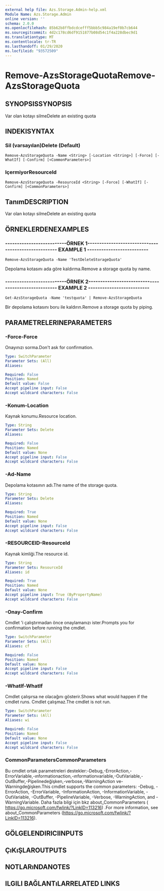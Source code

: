 ```yaml
---
external help file: Azs.Storage.Admin-help.xml
Module Name: Azs.Storage.Admin
online version: ''
schema: 2.0.0
ms.openlocfilehash: 85b62b8ffbdcdcefff5bbb5c984a19ef0b7cb644
ms.sourcegitcommit: 4d2c178cd6df9151877b08d54c1f4a228dbec9d1
ms.translationtype: MT
ms.contentlocale: tr-TR
ms.lasthandoff: 01/29/2020
ms.locfileid: "93572509"
---
```

# <span data-ttu-id="fa268-101">Remove-AzsStorageQuota</span><span class="sxs-lookup"><span data-stu-id="fa268-101">Remove-AzsStorageQuota</span></span>

## <span data-ttu-id="fa268-102">SYNOPSIS</span><span class="sxs-lookup"><span data-stu-id="fa268-102">SYNOPSIS</span></span>
<span data-ttu-id="fa268-103">Var olan kotayı silme</span><span class="sxs-lookup"><span data-stu-id="fa268-103">Delete an existing quota</span></span>

## <span data-ttu-id="fa268-104">INDEKI</span><span class="sxs-lookup"><span data-stu-id="fa268-104">SYNTAX</span></span>

### <span data-ttu-id="fa268-105">Sil (varsayılan)</span><span class="sxs-lookup"><span data-stu-id="fa268-105">Delete (Default)</span></span>
```
Remove-AzsStorageQuota -Name <String> [-Location <String>] [-Force] [-WhatIf] [-Confirm] [<CommonParameters>]
```

### <span data-ttu-id="fa268-106">Içermiyor</span><span class="sxs-lookup"><span data-stu-id="fa268-106">ResourceId</span></span>
```
Remove-AzsStorageQuota -ResourceId <String> [-Force] [-WhatIf] [-Confirm] [<CommonParameters>]
```

## <span data-ttu-id="fa268-107">Tanım</span><span class="sxs-lookup"><span data-stu-id="fa268-107">DESCRIPTION</span></span>
<span data-ttu-id="fa268-108">Var olan kotayı silme</span><span class="sxs-lookup"><span data-stu-id="fa268-108">Delete an existing quota</span></span>

## <span data-ttu-id="fa268-109">ÖRNEKLERDEN</span><span class="sxs-lookup"><span data-stu-id="fa268-109">EXAMPLES</span></span>

### <span data-ttu-id="fa268-110">--------------------------ÖRNEK 1--------------------------</span><span class="sxs-lookup"><span data-stu-id="fa268-110">-------------------------- EXAMPLE 1 --------------------------</span></span>
```
Remove-AzsStorageQuota -Name 'TestDeleteStorageQuota'
```

<span data-ttu-id="fa268-111">Depolama kotasını ada göre kaldırma.</span><span class="sxs-lookup"><span data-stu-id="fa268-111">Remove a storage quota by name.</span></span>

### <span data-ttu-id="fa268-112">--------------------------ÖRNEK 2--------------------------</span><span class="sxs-lookup"><span data-stu-id="fa268-112">-------------------------- EXAMPLE 2 --------------------------</span></span>
```
Get-AzsStorageQuota -Name 'testquota' | Remove-AzsStorageQuota
```

<span data-ttu-id="fa268-113">Bir depolama kotasını boru ile kaldırın.</span><span class="sxs-lookup"><span data-stu-id="fa268-113">Remove a storage quota by piping.</span></span>

## <span data-ttu-id="fa268-114">PARAMETRELERINE</span><span class="sxs-lookup"><span data-stu-id="fa268-114">PARAMETERS</span></span>

### <span data-ttu-id="fa268-115">-Force</span><span class="sxs-lookup"><span data-stu-id="fa268-115">-Force</span></span>
<span data-ttu-id="fa268-116">Onayınızı sorma.</span><span class="sxs-lookup"><span data-stu-id="fa268-116">Don't ask for confirmation.</span></span>

```yaml
Type: SwitchParameter
Parameter Sets: (All)
Aliases: 

Required: False
Position: Named
Default value: False
Accept pipeline input: False
Accept wildcard characters: False
```

### <span data-ttu-id="fa268-117">-Konum</span><span class="sxs-lookup"><span data-stu-id="fa268-117">-Location</span></span>
<span data-ttu-id="fa268-118">Kaynak konumu.</span><span class="sxs-lookup"><span data-stu-id="fa268-118">Resource location.</span></span>

```yaml
Type: String
Parameter Sets: Delete
Aliases: 

Required: False
Position: Named
Default value: None
Accept pipeline input: False
Accept wildcard characters: False
```

### <span data-ttu-id="fa268-119">-Ad</span><span class="sxs-lookup"><span data-stu-id="fa268-119">-Name</span></span>
<span data-ttu-id="fa268-120">Depolama kotasının adı.</span><span class="sxs-lookup"><span data-stu-id="fa268-120">The name of the storage quota.</span></span>

```yaml
Type: String
Parameter Sets: Delete
Aliases: 

Required: True
Position: Named
Default value: None
Accept pipeline input: False
Accept wildcard characters: False
```

### <span data-ttu-id="fa268-121">-RESOURCEID</span><span class="sxs-lookup"><span data-stu-id="fa268-121">-ResourceId</span></span>
<span data-ttu-id="fa268-122">Kaynak kimliği.</span><span class="sxs-lookup"><span data-stu-id="fa268-122">The resource id.</span></span>

```yaml
Type: String
Parameter Sets: ResourceId
Aliases: id

Required: True
Position: Named
Default value: None
Accept pipeline input: True (ByPropertyName)
Accept wildcard characters: False
```

### <span data-ttu-id="fa268-123">-Onay</span><span class="sxs-lookup"><span data-stu-id="fa268-123">-Confirm</span></span>
<span data-ttu-id="fa268-124">Cmdlet 'i çalıştırmadan önce onaylamanızı ister.</span><span class="sxs-lookup"><span data-stu-id="fa268-124">Prompts you for confirmation before running the cmdlet.</span></span>

```yaml
Type: SwitchParameter
Parameter Sets: (All)
Aliases: cf

Required: False
Position: Named
Default value: None
Accept pipeline input: False
Accept wildcard characters: False
```

### <span data-ttu-id="fa268-125">-WhatIf</span><span class="sxs-lookup"><span data-stu-id="fa268-125">-WhatIf</span></span>
<span data-ttu-id="fa268-126">Cmdlet çalışırsa ne olacağını gösterir.</span><span class="sxs-lookup"><span data-stu-id="fa268-126">Shows what would happen if the cmdlet runs.</span></span>
<span data-ttu-id="fa268-127">Cmdlet çalışmaz.</span><span class="sxs-lookup"><span data-stu-id="fa268-127">The cmdlet is not run.</span></span>

```yaml
Type: SwitchParameter
Parameter Sets: (All)
Aliases: wi

Required: False
Position: Named
Default value: None
Accept pipeline input: False
Accept wildcard characters: False
```

### <span data-ttu-id="fa268-128">CommonParameters</span><span class="sxs-lookup"><span data-stu-id="fa268-128">CommonParameters</span></span>
<span data-ttu-id="fa268-129">Bu cmdlet ortak parametreleri destekler:-Debug,-ErrorAction,-ErrorVariable,-ınformationaction,-ınformationvariable,-OutVariable,-OutBuffer,-Pipelinedeğişken,-verbose,-WarningAction ve-Warningdeğişken.</span><span class="sxs-lookup"><span data-stu-id="fa268-129">This cmdlet supports the common parameters: -Debug, -ErrorAction, -ErrorVariable, -InformationAction, -InformationVariable, -OutVariable, -OutBuffer, -PipelineVariable, -Verbose, -WarningAction, and -WarningVariable.</span></span> <span data-ttu-id="fa268-130">Daha fazla bilgi için bkz about_CommonParameters ( https://go.microsoft.com/fwlink/?LinkID=113216) .</span><span class="sxs-lookup"><span data-stu-id="fa268-130">For more information, see about_CommonParameters (https://go.microsoft.com/fwlink/?LinkID=113216).</span></span>

## <span data-ttu-id="fa268-131">GÖLGELENDIRICI</span><span class="sxs-lookup"><span data-stu-id="fa268-131">INPUTS</span></span>

## <span data-ttu-id="fa268-132">ÇıKıŞLAR</span><span class="sxs-lookup"><span data-stu-id="fa268-132">OUTPUTS</span></span>

## <span data-ttu-id="fa268-133">NOTLARıNDA</span><span class="sxs-lookup"><span data-stu-id="fa268-133">NOTES</span></span>

## <span data-ttu-id="fa268-134">ILGILI BAĞLANTıLAR</span><span class="sxs-lookup"><span data-stu-id="fa268-134">RELATED LINKS</span></span>

